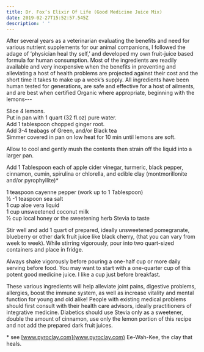 ```yaml
---
title: Dr. Fox’s Elixir Of Life (Good Medicine Juice Mix)
date: 2019-02-27T15:52:57.545Z
description: ' '
---
```

After several years as a veterinarian evaluating the benefits and need for various nutrient supplements for our animal companions, I followed the adage of ‘physician heal thy self,’ and developed my own fruit-juice based formula for human consumption. Most of the ingredients are readily available and very inexpensive when the benefits in preventing and alleviating a host of health problems are projected against their cost and the short time it takes to make up a week’s supply. All ingredients have been human tested for generations, are safe and effective for a host of ailments, and are best when certified Organic where appropriate, beginning with the lemons---

Slice 4 lemons.\
Put in pan with 1 quart (32 fl.oz) pure water.\
Add 1 tablespoon chopped ginger root.\
Add 3-4 teabags of Green, and/or Black tea\
Simmer covered in pan on low heat for 10 min until lemons are soft.

Allow to cool and gently mush the contents then strain off the liquid into a larger pan.

Add 1 Tablespoon each of apple cider vinegar, turmeric, black pepper, cinnamon, cumin, spirulina or chlorella, and edible clay (montmorillonite and/or pyrophyllite)*

1 teaspoon cayenne pepper (work up to 1 Tablespoon)\
½ -1 teaspoon sea salt\
1 cup aloe vera liquid\
1 cup unsweetened coconut milk\
½ cup local honey or the sweetening herb Stevia to taste

Stir well and add 1 quart of prepared, ideally unsweetened pomegranate, blueberry or other dark fruit juice like black cherry, (that you can vary from week to week). While stirring vigorously, pour into two quart-sized containers and place in fridge.

Always shake vigorously before pouring a one-half cup or more daily serving before food. You may want to start with a one-quarter cup of this potent good medicine juice. I like a cup just before breakfast.

These various ingredients will help alleviate joint pains, digestive problems, allergies, boost the immune system, as well as increase vitality and mental function for young and old alike! People with existing medical problems should first consult with their health care advisors, ideally practitioners of integrative medicine. Diabetics should use Stevia only as a sweetener, double the amount of cinnamon, use only the lemon portion of this recipe and not add the prepared dark fruit juices.

\* see [www.pyroclay.com](www.pyroclay.com) Ee-Wah-Kee, the clay that heals.
